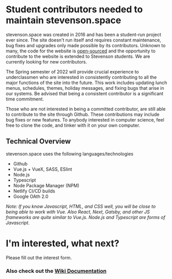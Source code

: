 # Student contributors needed to maintain stevenson.space

stevenson.space was created in 2016 and has been a student-run project ever since. The site doesn't run itself and requires constant maintenance, bug fixes and upgrades only made possible by its contributors. Unknown to many, the code for the website is [open-sourced](https://opensource.com/resources/what-open-source) and the opportunity to contribute to the website is extended to Stevenson students. We are currently looking for new contributors. 


The Spring semester of 2022 will provide crucial experience to underclassmen who are interested in consistently contributing to all the major functions of the site into the future. This work includes updating lunch menus, schedules, themes, holiday messages, and fixing bugs that arise in our systems. Be advised that being a consistent contributor is a significant time commitment.

Those who are not interested in being a committed contributor, are still able to contribute to the site through Github. These contributions may include bug fixes or new features. To anybody interested in computer science, feel free to clone the code, and tinker with it on your own computer.

## Technical Overview
stevenson.space uses the following languages/technologies

- Github
- Vue.js + VueX, SASS, ESlint
- Node.js
- Typescript
- Node Package Manager (NPM)
- Netlify CI/CD builds
- Google OAth 2.0

*Note: If you know Javascript, HTML, and CSS well, you will be close to being able to work with Vue. Also React, Next, Gatsby, and other JS frameworks are quite similar to Vue.js. Node.js and Typescript are forms of Javascript.*

# I'm interested, what next?

Please fill out the interest form.
### Also check out the [Wiki Documentation](https://github.com/stevenson-space/shs/wiki)
